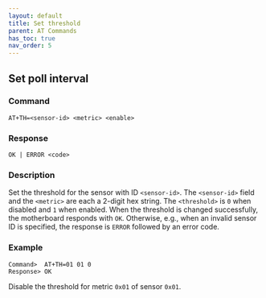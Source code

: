 ```yaml
---
layout: default
title: Set threshold
parent: AT Commands
has_toc: true
nav_order: 5
---
```


## Set poll interval

### Command
```
AT+TH=<sensor-id> <metric> <enable>
```

### Response
```
OK | ERROR <code>
```

### Description
Set the threshold for the sensor with ID `<sensor-id>`. The `<sensor-id>` field and the `<metric>` are each a 2-digit hex string. The `<threshold>` is `0` when disabled and `1` when enabled. When the threshold is changed successfully, the motherboard responds with `OK`. Otherwise, e.g., when an invalid sensor ID is specified, the response is `ERROR` followed by an error code.

### Example
```
Command>  AT+TH=01 01 0
Response> OK
```
Disable the threshold for metric `0x01` of sensor `0x01`.

